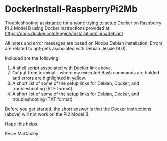 # DockerInstall-RaspberryPi2Mb
Troubleshooting assistance for anyone trying to setup Docker on Raspberry Pi 2 Model B using Docker instructions provided at:
https://docs.docker.com/engine/installation/linux/debian/

All notes and error messages are based on Noobs Debian installation.  Errors are related to apt-gets associated with Debian Jessie (8.0).

Included are the following:

1. A shell script associated with Docker link above.
2. Output from terminal - where my executed Bash commands are bolded and errors are highlighted in yellow.
3. A short list of some of the setup links for Debian, Docker, and troubleshooting (RTF format)
3. A short list of some of the setup links for Debian, Docker, and troubleshooting (TXT format)

Before you get started, the short answer is that the Docker instructions (above) will not work on the Pi2 Model B.

Hope this helps.

Kevin McCauley

